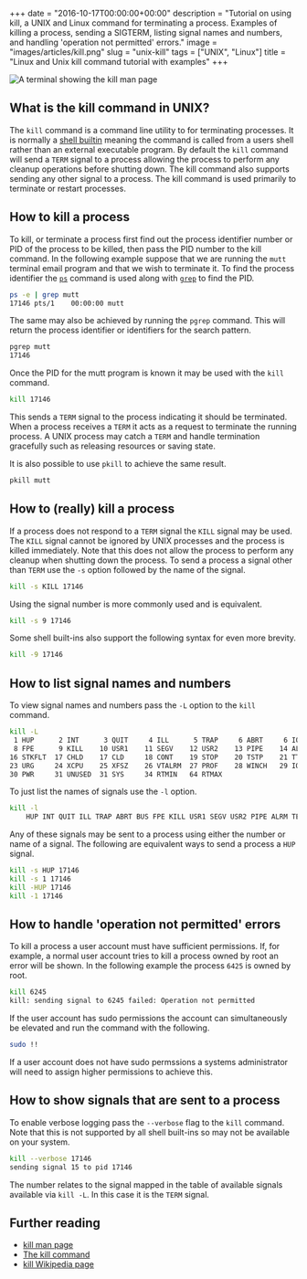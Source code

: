 +++
date = "2016-10-17T00:00:00+00:00"
description = "Tutorial on using kill, a UNIX and Linux command for terminating a process. Examples of killing a process, sending a SIGTERM, listing signal names and numbers, and handling 'operation not permitted' errors."
image = "images/articles/kill.png"
slug = "unix-kill"
tags = ["UNIX", "Linux"]
title = "Linux and Unix kill command tutorial with examples"
+++

![A terminal showing the kill man page][2]

## What is the kill command in UNIX?

The `kill` command is a command line utility to for terminating processes. It is
normally a [shell builtin][3] meaning the command is called from a users shell
rather than an external executable program. By default the `kill` command will
send a `TERM` signal to a process allowing the process to perform any cleanup
operations before shutting down. The kill command also supports sending any
other signal to a process. The kill command is used primarily to terminate or
restart processes.

## How to kill a process

To kill, or terminate a process first find out the process identifier number or
PID of the process to be killed, then pass the PID number to the kill command.
In the following example suppose that we are running the `mutt` terminal email
program and that we wish to terminate it. To find the process identifier the
[`ps`][5] command is used along with [`grep`][6] to find the PID.

```sh
ps -e | grep mutt
17146 pts/1    00:00:00 mutt
```

The same may also be achieved by running the `pgrep` command. This will return
the process identifier or identifiers for the search pattern.

```sh
pgrep mutt
17146
```

Once the PID for the mutt program is known it may be used with the `kill`
command.

```sh
kill 17146
```

This sends a `TERM` signal to the process indicating it should be terminated.
When a process receives a `TERM` it acts as a request to terminate the running
process. A UNIX process may catch a `TERM` and handle termination gracefully
such as releasing resources or saving state.

It is also possible to use `pkill` to achieve the same result.

```sh
pkill mutt
```

## How to (really) kill a process

If a process does not respond to a `TERM` signal the `KILL` signal may be used.
The `KILL` signal cannot be ignored by UNIX processes and the process is killed
immediately. Note that this does not allow the process to perform any cleanup
when shutting down the process. To send a process a signal other than `TERM` use
the `-s` option followed by the name of the signal.

```sh
kill -s KILL 17146
```

Using the signal number is more commonly used and is equivalent.

```sh
kill -s 9 17146
```

Some shell built-ins also support the following syntax for even more brevity.

```sh
kill -9 17146
```

## How to list signal names and numbers

To view signal names and numbers pass the `-L` option to the `kill` command.

```sh
kill -L
 1 HUP      2 INT      3 QUIT     4 ILL      5 TRAP     6 ABRT     6 IOT      7 BUS
 8 FPE      9 KILL    10 USR1    11 SEGV    12 USR2    13 PIPE    14 ALRM    15 TERM
16 STKFLT  17 CHLD    17 CLD     18 CONT    19 STOP    20 TSTP    21 TTIN    22 TTOU
23 URG     24 XCPU    25 XFSZ    26 VTALRM  27 PROF    28 WINCH   29 IO      29 POLL
30 PWR     31 UNUSED  31 SYS     34 RTMIN   64 RTMAX
```

To just list the names of signals use the `-l` option.

```sh
kill -l
    HUP INT QUIT ILL TRAP ABRT BUS FPE KILL USR1 SEGV USR2 PIPE ALRM TERM STKFLT CHLD CONT STOP TSTP TTIN TTOU URG XCPU XFSZ VTALRM PROF WINCH POLL PWR SYS
```

Any of these signals may be sent to a process using either the number or name of
a signal. The following are equivalent ways to send a process a `HUP` signal.

```sh
kill -s HUP 17146
kill -s 1 17146
kill -HUP 17146
kill -1 17146
```

## How to handle 'operation not permitted' errors

To kill a process a user account must have sufficient permissions. If, for
example, a normal user account tries to kill a process owned by root an error
will be shown. In the following example the process `6425` is owned by root.

```sh
kill 6245
kill: sending signal to 6245 failed: Operation not permitted
```

If the user account has sudo permissions the account can simultaneously be
elevated and run the command with the following.

```sh
sudo !!
```

If a user account does not have sudo permssions a systems administrator will
need to assign higher permissions to achieve this.

## How to show signals that are sent to a process

To enable verbose logging pass the `--verbose` flag to the `kill` command. Note
that this is not supported by all shell built-ins so may not be available on
your system.

```sh
kill --verbose 17146
sending signal 15 to pid 17146
```

The number relates to the signal mapped in the table of available signals
available via `kill -L`. In this case it is the `TERM` signal.

## Further reading

- [kill man page][1]
- [The kill command][7]
- [kill Wikipedia page][4]

[1]: http://linux.die.net/man/1/kill
[2]: /images/articles/kill.png "Linux and Unix kill command"
[3]: https://en.wikipedia.org/wiki/Shell_builtin
[4]: https://en.wikipedia.org/wiki/Kill_(command)#Unix_and_Unix-like
[5]: https://shapeshed.com/unix-ps/
[6]: https://shapeshed.com/unix-grep/
[7]: http://linfo.org/kill.html
